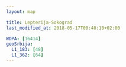 ```yaml
---
layout: map

title: Lepterija-Sokograd
last_modified_at: 2018-05-17T00:48:10+02:00

WDPA: [16414]
geoSrbija:
  L1_183: [48]
  L1_362: [64]
---
```

